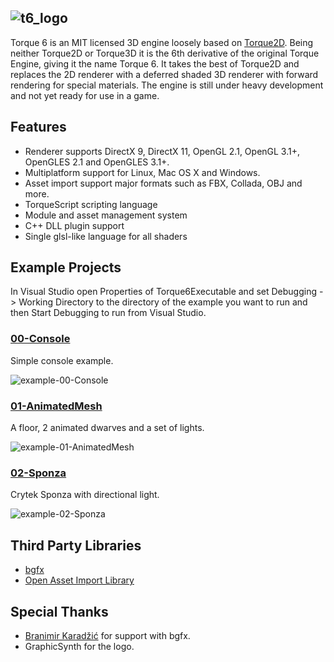 ![t6_logo](http://i.imgur.com/xHh9MAY.png)
-------

Torque 6 is an MIT licensed 3D engine loosely based on [Torque2D](https://github.com/GarageGames/Torque2D). Being neither Torque2D or Torque3D it is the 6th derivative of the original Torque Engine, giving it the name Torque 6. It takes the best of Torque2D and replaces the 2D renderer with a deferred shaded 3D renderer with forward rendering for special materials. The engine is still under heavy development and not yet ready for use in a game.

Features
--------

 - Renderer supports DirectX 9, DirectX 11, OpenGL 2.1, OpenGL 3.1+, OpenGLES 2.1 and OpenGLES 3.1+.
 - Multiplatform support for Linux, Mac OS X and Windows.
 - Asset import support major formats such as FBX, Collada, OBJ and more.
 - TorqueScript scripting language
 - Module and asset management system
 - C++ DLL plugin support
 - Single glsl-like language for all shaders

Example Projects
----------------

In Visual Studio open Properties of Torque6Executable and set Debugging -> Working Directory to the directory of the example you want to run and then Start Debugging to run from Visual Studio.

### [00-Console](https://github.com/andr3wmac/Torque6/tree/master/projects/00-Console)

Simple console example.

![example-00-Console](https://raw.githubusercontent.com/andr3wmac/Torque6/master/projects/00-Console/screenshot.png)

### [01-AnimatedMesh](https://github.com/andr3wmac/Torque6/tree/master/projects/01-AnimatedMesh)

A floor, 2 animated dwarves and a set of lights.

![example-01-AnimatedMesh](https://raw.githubusercontent.com/andr3wmac/Torque6/master/projects/01-AnimatedMesh/screenshot.png)

### [02-Sponza](https://github.com/andr3wmac/Torque6/tree/master/projects/02-Sponza)

Crytek Sponza with directional light.

![example-02-Sponza](https://raw.githubusercontent.com/andr3wmac/Torque6/master/projects/02-Sponza/screenshot.png)

Third Party Libraries
---------------------

 - [bgfx](https://github.com/bkaradzic/bgfx)
 - [Open Asset Import Library](https://github.com/assimp/assimp)
 
Special Thanks
--------------

 - [Branimir Karadžić](https://github.com/bkaradzic) for support with bgfx.
 - GraphicSynth for the logo.
